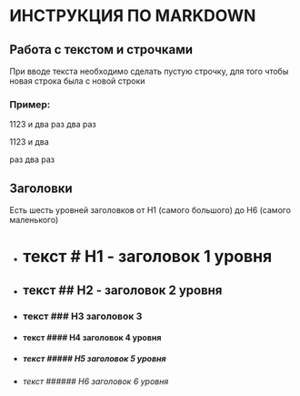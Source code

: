 # ИНСТРУКЦИЯ ПО MARKDOWN

## Работа с текстом и строчками

При вводе текста необходимо сделать пустую строчку, для того чтобы новая строка была с новой строки

### Пример:

1123 и два
раз два раз

1123 и два

раз два раз

## Заголовки

Есть шесть уровней заголовков от H1 (самого большого) до H6 (самого маленького)

* # текст # H1 - заголовок 1 уровня

* ## текст ## H2 - заголовок 2 уровня 

* ### текст ### H3 заголовок 3

* #### текст #### H4 заголовок 4 уровня

* ##### текст ##### H5 заголовок 5 уровня

* ###### текст ###### H6 заголовок 6 уровня